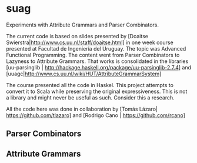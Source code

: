 suag
====

Experiments with Attribute Grammars and Parser Combinators.

The current code is based on slides presented by [Doaitse Swierstra|http://www.cs.uu.nl/staff/doaitse.html] in one week course presented at Facultad de Ingeniería del Uruguay. The topic was Advanced Functional Programming. The content went from Parser Combinators to Lazyness to Attribute Grammars. That works is consolidated in the libraries [uu-parsinglib | http://hackage.haskell.org/package/uu-parsinglib-2.7.4] and [uuagc|http://www.cs.uu.nl/wiki/HUT/AttributeGrammarSystem]

The course presented all the code in Haskel. This project attempts to convert it to Scala while preserving the original expressiveness. This is not a library and might never be useful as such. Consider this a research.

All the code here was done in collaboration by [Tomás Lázaro| https://github.com/tlazaro] and [Rodrigo Cano | https://github.com/rcano]

Parser Combinators
------------------

Attribute Grammars
------------------

